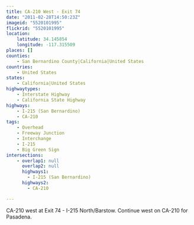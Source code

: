 ```yaml
---
title: CA-210 West - Exit 74
date: "2011-02-28T14:50:23Z"
imageid: "5520101995"
flickrid: "5520101995"
location:
    latitude: 34.145854
    longitude: -117.315509
places: []
counties:
    - San Bernardino County|California|United States
countries:
    - United States
states:
    - California|United States
highwaytypes:
    - Interstate Highway
    - California State Highway
highways:
    - I-215 (San Bernardino)
    - CA-210
tags:
    - Overhead
    - Freeway Junction
    - Interchange
    - I-215
    - Big Green Sign
intersections:
    - overlap1: null
      overlap2: null
      highways1:
        - I-215 (San Bernardino)
      highways2:
        - CA-210

---
```

CA-210 west at Exit 74 - I-215 North/Barstow.  Continue west on CA-210 for Pasadena.